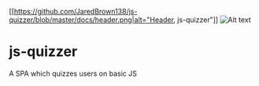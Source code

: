 [[https://github.com/JaredBrown138/js-quizzer/blob/master/docs/header.png|alt="Header, js-quizzer"]]
![Alt text](https://github.com/JaredBrown138/js-quizzer/blob/master/docs/header.png?raw=true "Title")


# js-quizzer
A SPA which quizzes users on basic JS
